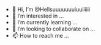 - 👋 Hi, I’m @Hellsuuuuuuuiuuiiiiii
- 👀 I’m interested in ...
- 🌱 I’m currently learning ...
- 💞️ I’m looking to collaborate on ...
- 📫 How to reach me ...

<!---
Hellsuuuuuuuiuuiiiiii/Hellsuuuuuuuiuuiiiiii is a ✨ special ✨ repository because its `README.md` (this file) appears on your GitHub profile.
You can click the Preview link to take a look at your changes.
--->

